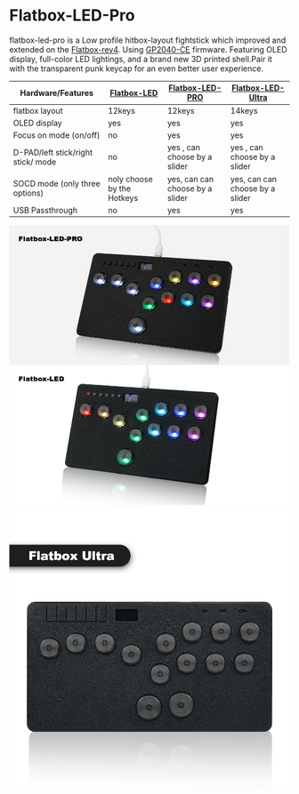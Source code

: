 

# Flatbox-LED-Pro



flatbox-led-pro is a Low profile hitbox-layout fightstick which improved and extended on the [Flatbox-rev4](https://github.com/jfedor2/flatbox.git). Using  [GP2040-CE](https://github.com/OpenStickCommunity/GP2040-CE) firmware. Featuring OLED display, full-color LED lightings, and a brand new 3D printed shell.Pair it with the transparent punk keycap for an even better user experience.

| Hardware/Features |  [Flatbox-LED](https://github.com/Fightingbox/Flatbox-LED.git) | [Flatbox-LED-PRO](https://github.com/Fightingbox/Flatbox-LED-Pro.git) | [Flatbox-LED-Ultra](https://github.com/Fightingbox/Flatbox-Ultra.git)| 
| ----| ---- | ---- | ----|
|flatbox layout | 12keys | 12keys | 14keys |
|OLED display | yes | yes| yes |
|Focus on mode (on/off) | no | yes| yes|
|D-PAD/left stick/right stick/ mode | no | yes , can choose by a slider| yes , can choose by a slider|
|SOCD mode (only three options)| noly choose by the Hotkeys | yes, can can choose by a slider|  yes, can can choose by a slider|
|USB Passthrough| no  | yes | yes |


![Flatbox-LED](configs/Flatbox-LED/assets/flatbox-led.jpg)
![Flatbox-LED](configs/Flatbox-LED-Pro/assets/flatbox-led-ultra.jpg)


